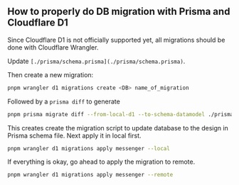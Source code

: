 ## How to properly do DB migration with Prisma and Cloudflare D1

Since Cloudflare D1 is not officially supported yet, all migrations should be done with Cloudflare Wrangler.

Update `[./prisma/schema.prisma](./prisma/schema.prisma)`.

Then create a new migration:

```sh
pnpm wrangler d1 migrations create <DB> name_of_migration
```

Followed by a `prisma diff` to generate

```sh
pnpm prisma migrate diff --from-local-d1 --to-schema-datamodel ./prisma/schema.prisma --script --output migrations/20250205145601_name_of_migration.sql
```

This creates create the migration script to update database to the design in Prisma schema file. Next apply it in local first.

```sh
pnpm wrangler d1 migrations apply messenger --local
```

If everything is okay, go ahead to apply the migration to remote.

```sh
pnpm wrangler d1 migrations apply messenger --remote
```
